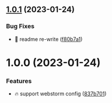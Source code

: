 ## [1.0.1](https://github.com/Exlint/cli/compare/v1.0.0...v1.0.1) (2023-01-24)


### Bug Fixes

* 🐞 readme re-write ([f80b7a1](https://github.com/Exlint/cli/commit/f80b7a1ff2d89a3c34f25dd056c5116e9df7f8b9))

# 1.0.0 (2023-01-24)


### Features

* 🔥 support webstorm config ([837b701](https://github.com/Exlint/cli/commit/837b7017ae84401f80dddafb69784534743d6532))
